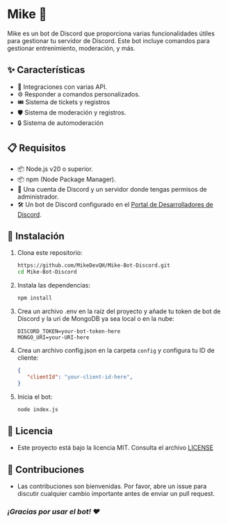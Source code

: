 # Mike 🤖

Mike es un bot de Discord que proporciona varias funcionalidades útiles para gestionar tu servidor de Discord. Este bot incluye comandos para gestionar entrenimiento, moderación, y más.

## ✨ Características

- 🔗 Integraciones con varias API.
- ⚙️ Responder a comandos personalizados.
- 🎟️ Sistema de tickets y registros
- 🛡️ Sistema de moderación y registros.
- 🔒 Sistema de automoderación

## 📋 Requisitos

- 📦 Node.js v20 o superior.
- 📦 npm (Node Package Manager).
- 👤 Una cuenta de Discord y un servidor donde tengas permisos de administrador.
- 🛠️ Un bot de Discord configurado en el [Portal de Desarrolladores de Discord](https://discord.com/developers/applications).

## 🚀 Instalación

1. Clona este repositorio:
   ```bash
   https://github.com/MikeDevQH/Mike-Bot-Discord.git
   cd Mike-Bot-Discord 
   ```
   
2. Instala las dependencias:
   ```bash
   npm install
   ```

3. Crea un archivo .env en la raíz del proyecto y añade tu token de bot de Discord y la uri de MongoDB ya sea local o en la nube:
   ```env
   DISCORD_TOKEN=your-bot-token-here
   MONGO_URI=your-URI-here
   ```

4. Crea un archivo config.json en la carpeta `config` y configura tu ID de cliente:
   ```json
   {
      "clientId": "your-client-id-here",
   }
   ```

5. Inicia el bot:

   ```bash
   node index.js
   ```

## 📜 Licencia
- Este proyecto está bajo la licencia MIT. Consulta el archivo [LICENSE](LICENSE)

## 🤝 Contribuciones
- Las contribuciones son bienvenidas. Por favor, abre un issue para discutir cualquier cambio importante antes de enviar un pull request.


### *¡Gracias por usar el bot! ❤️*
